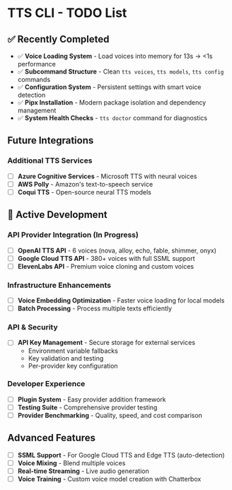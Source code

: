 # TTS CLI - TODO List

## ✅ Recently Completed
- ✅ **Voice Loading System** - Load voices into memory for 13s → <1s performance
- ✅ **Subcommand Structure** - Clean `tts voices`, `tts models`, `tts config` commands
- ✅ **Configuration System** - Persistent settings with smart voice detection
- ✅ **Pipx Installation** - Modern package isolation and dependency management
- ✅ **System Health Checks** - `tts doctor` command for diagnostics

## Future Integrations

### Additional TTS Services
- [ ] **Azure Cognitive Services** - Microsoft TTS with neural voices
- [ ] **AWS Polly** - Amazon's text-to-speech service
- [ ] **Coqui TTS** - Open-source neural TTS models

## 🚀 Active Development

### API Provider Integration (In Progress)
- [ ] **OpenAI TTS API** - 6 voices (nova, alloy, echo, fable, shimmer, onyx)
- [ ] **Google Cloud TTS API** - 380+ voices with full SSML support  
- [ ] **ElevenLabs API** - Premium voice cloning and custom voices

### Infrastructure Enhancements
- [ ] **Voice Embedding Optimization** - Faster voice loading for local models
- [ ] **Batch Processing** - Process multiple texts efficiently

### API & Security
- [ ] **API Key Management** - Secure storage for external services
  - Environment variable fallbacks
  - Key validation and testing
  - Per-provider key configuration

### Developer Experience
- [ ] **Plugin System** - Easy provider addition framework
- [ ] **Testing Suite** - Comprehensive provider testing
- [ ] **Provider Benchmarking** - Quality, speed, and cost comparison

## Advanced Features
- [ ] **SSML Support** - For Google Cloud TTS and Edge TTS (auto-detection)
- [ ] **Voice Mixing** - Blend multiple voices
- [ ] **Real-time Streaming** - Live audio generation
- [ ] **Voice Training** - Custom voice model creation with Chatterbox